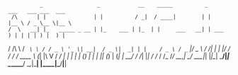               _                 _            __    _____          _        ___   ___ ___  ___  
     /\      | |               | |          / _|  / ____|        | |      |__ \ / _ \__ \|__ \ 
    /  \   __| |_   _____ _ __ | |_    ___ | |_  | |     ___   __| | ___     ) | | | | ) |  ) |
   / /\ \ / _` \ \ / / _ \ '_ \| __|  / _ \|  _| | |    / _ \ / _` |/ _ \   / /| | | |/ /  / / 
  / ____ \ (_| |\ V /  __/ | | | |_  | (_) | |   | |___| (_) | (_| |  __/  / /_| |_| / /_ / /_ 
 /_/    \_\__,_| \_/ \___|_| |_|\__|  \___/|_|    \_____\___/ \__,_|\___| |____|\___/____|____|
                                                                                               
                                                                                               